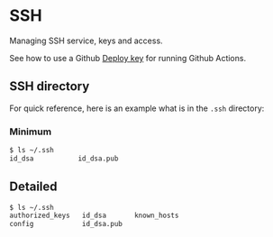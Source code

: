 # SSH

Managing SSH service, keys and access.

See how to use a Github [Deploy key](ci-cd/github-actions/tokens/deploy-key.md) for running Github Actions.

## SSH directory

For quick reference, here is an example what is in the `.ssh` directory:

### Minimum

```sh
$ ls ~/.ssh
id_dsa           id_dsa.pub
```

## Detailed

```sh
$ ls ~/.ssh
authorized_keys   id_dsa       known_hosts
config            id_dsa.pub
```
